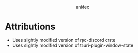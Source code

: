 <p align="center">
anidex
</p>

#  Attributions
- Uses slightly modified version of rpc-discord crate
- Uses slightly modified version of tauri-plugin-window-state